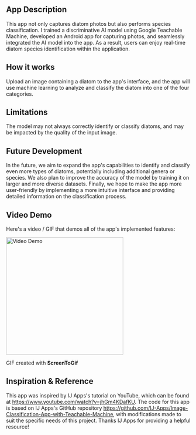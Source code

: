 ## App Description
This app not only captures diatom photos but also performs species classification. I trained a discriminative AI model using Google Teachable Machine, developed an Android app for capturing photos, and seamlessly integrated the AI model into the app. As a result, users can enjoy real-time diatom species identification within the application.

## How it works
Upload an image containing a diatom to the app's interface, and the app will use machine learning to analyze and classify the diatom into one of the four categories.

## Limitations
The model may not always correctly identify or classify diatoms, and may be impacted by the quality of the input image.

## Future Development
In the future, we aim to expand the app's capabilities to identify and classify even more types of diatoms, potentially including additional genera or species. We also plan to improve the accuracy of the model by training it on larger and more diverse datasets. Finally, we hope to make the app more user-friendly by implementing a more intuitive interface and providing detailed information on the classification process.

## Video Demo

Here's a video / GIF that demos all of the app's implemented features:

<img src='https://github.com/DinaberryPi/DiatomIdentifier/blob/master/DI_Demo_forGit.gif?raw=true.gif?raw=true.gif' title='Video Demo' width='320' alt='Video Demo' />

GIF created with **ScreenToGif**

## Inspiration & Reference
This app was inspired by IJ Apps's tutorial on YouTube, which can be found at https://www.youtube.com/watch?v=jhGm4KDafKU. The code for this app is based on IJ Apps's GitHub repository https://github.com/IJ-Apps/Image-Classification-App-with-Teachable-Machine, with modifications made to suit the specific needs of this project. Thanks IJ Apps for providing a helpful resource!
